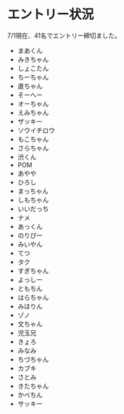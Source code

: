 # エントリー状況

7/1現在、41名でエントリー締切ました。

* まあくん
* みきちゃん
* しょこたん
* ちーちゃん
* 直ちゃん
* そーへー
* オーちゃん
* えみちゃん
* ザッキー
* ソウイチロウ
* もこちゃん
* さらちゃん
* 渋くん
* POM
* あやや
* ひろし
* まっちゃん
* しもちゃん
* いいだっち
* ナメ
* あっくん
* のりぴー
* みいやん
* てつ
* タク
* すぎちゃん
* よっしー
* ともちん
* はらちゃん
* みほりん
* ゾノ
* 文ちゃん
* 児玉兄
* きょろ
* みなみ
* ちづちゃん
* カブキ
* さとみ
* きたちゃん
* かべちん
* サッキー
